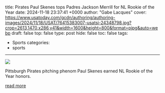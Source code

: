title: Pirates Paul Skenes tops Padres Jackson Merrill for NL Rookie of the Year
date: 2024-11-18 23:37:41 +0000
author: "Gabe Lacques"
cover: https://www.usatoday.com/gcdn/authoring/authoring-images/2024/11/18/USAT/76415383007-usatsi-24348798.jpg?crop=2613,1470,x286,y41&width=1600&height=800&format=pjpg&auto=webp
draft: false
top: false
type: post
hide: false
toc: false
tags:
  - Sports
categories:
  - sports
---

![](https://www.usatoday.com/gcdn/authoring/authoring-images/2024/11/18/USAT/76415383007-usatsi-24348798.jpg?crop=2613,1470,x286,y41&width=1600&height=800&format=pjpg&auto=webp)

Pittsburgh Pirates pitching phenom Paul Skenes earned NL Rookie of the Year honors.

[read more](https://www.usatoday.com/story/sports/mlb/2024/11/18/mlb-rookie-of-the-year-2024/76414731007/)
